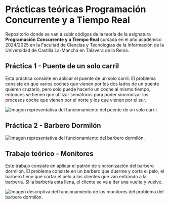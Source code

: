 <h1>Prácticas teóricas Programación Concurrente y a Tiempo Real</h1>
<p>Repositorio donde se van a subir códigos de la teoría de la asignatura <b>Programación Concurrente y a Tiempo Real</b> cursada en el año académico 2024/2025 en la Facultad de Ciencias y Tecnologías de la Información de la Universidad de Castilla La-Mancha en Talavera de la Reina.</p>
<h2>Práctica 1 - Puente de un solo carril</h2>
<p>Esta práctica consiste en aplicar el puente de un solo carril. El problema consiste en que varios coches que vienen por los dos lados de un puente quieren cruzarlo, pero solo puede hacerlo un coche al mismo tiempo, entonces se tienen que utilizar semáforos para poder sincronizar los procesos coche que vienen por el norte y los que vienen por el sur.</p>
<img src="" alt="Imagen representativa del funcionamiento del puente de un solo carril.">
<h2>Práctica 2 - Barbero Dormilón</h2>
<p><Esta práctica consiste en aplicar el patrón de sincronización del barbero dormilón. El problema consiste en un barbero que duerme y corta el pelo, el barbero tiene que cortar el pelo a los clientes que van entrando a la barbería. Si la barbería esta llena el cliente se va./p>
<img src="" alt="Imagen representativa del funcionamiento del barbero dormilón.">
<h2>Trabajo teórico - Monitores</h2>
<p>Este trabajo consiste en aplicar el patrón de sincronización del barbero dormilón. El problema consiste en un barbero que duerme y corta el pelo, el barbero tiene que cortar el pelo a los clientes que van entrando a la barbería. Si la barbería esta llena, el cliente se va a dar una vuelta y vuelve.</p>
<img src="" alt="Imagen descriptiva del funcionamiento de los monitores del problema del barbero dormilón.">
